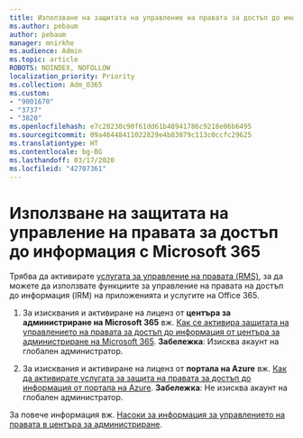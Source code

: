 ```yaml
---
title: Използване на защитата на управление на правата за достъп до информация с Microsoft 365
ms.author: pebaum
author: pebaum
manager: mnirkhe
ms.audience: Admin
ms.topic: article
ROBOTS: NOINDEX, NOFOLLOW
localization_priority: Priority
ms.collection: Adm_O365
ms.custom:
- "9001670"
- "3737"
- "3820"
ms.openlocfilehash: e7c28230c90f61dd61b48941786c9218e06b6495
ms.sourcegitcommit: 09a46448411022829e4b83879c113c0ccfc29625
ms.translationtype: HT
ms.contentlocale: bg-BG
ms.lasthandoff: 03/17/2020
ms.locfileid: "42707361"
---
```

# <a name="use-rights-management-protection-with-microsoft-365"></a>Използване на защитата на управление на правата за достъп до информация с Microsoft 365

Трябва да активирате [услугата за управление на правата (RMS)](https://docs.microsoft.com/azure/information-protection/what-is-azure-rms), за да можете да използвате функциите за управление на правата на достъп до информация (IRM) на приложенията и услугите на Office 365.

1. За изисквания и активиране на лиценз от **центъра за администриране на Microsoft 365** вж. [Как се активира защитата на управлението на правата за достъп до информация от центъра за администриране на Microsoft 365](https://docs.microsoft.com/azure/information-protection/activate-office365). **Забележка**: Изисква акаунт на глобален администратор.

2. За изисквания и активиране на лиценз от **портала на Azure** вж. [Как да активирате услугата за защита на правата за достъп до информация от портала на Azure](https://docs.microsoft.com/azure/information-protection/activate-azure). **Забележка**: Не изисква акаунт на глобален администратор.

За повече информация вж. [Насоки за информация за управлението на правата в центъра за администриране](https://docs.microsoft.com/office365/enterprise/activate-rms-in-office-365).
